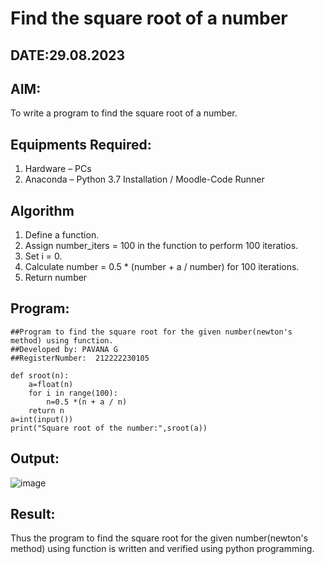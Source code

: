 # Find the square root of a number
## DATE:29.08.2023
## AIM:
To write a program to find the square root of a number.
## Equipments Required:
1. Hardware – PCs
2. Anaconda – Python 3.7 Installation / Moodle-Code Runner
## Algorithm
1. Define a function.
2. Assign number_iters = 100 in the function to perform 100 iteratios.
3. Set i = 0.
4. Calculate  number = 0.5 * (number + a / number) for 100 iterations.
5. Return number
## Program:
```
##Program to find the square root for the given number(newton's method) using function.
##Developed by: PAVANA G
##RegisterNumber:  212222230105

def sroot(n):
    a=float(n)
    for i in range(100):
        n=0.5 *(n + a / n)
    return n
a=int(input())
print("Square root of the number:",sroot(a))
```
## Output:
![image](https://github.com/gpavana/Square-root-of-a-number/assets/118787343/6c54a542-b513-4be5-84d8-0c23ad1adbad)
## Result:
Thus the program to find the square root for the given number(newton's method) using function is written and verified using python programming.
